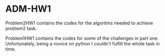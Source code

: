 # ADM-HW1


Problem2HW1 contains the codes for the algoritms needed to achieve problem2 task.



Problem1HW1 contains the codes for some of the challenges in part one. Unfortunately, being a novice on python I couldn't fulfill the whole task in time.
